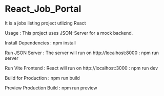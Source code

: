 # React_Job_Portal
 It is a jobs listing project utlizing React 

 Usage : This project uses JSON-Server for a mock backend.

Install Dependencies : npm install

Run JSON Server : The server will run on http://localhost:8000 : npm run server

Run Vite Frontend : React will run on http://localhost:3000 : npm run dev

Build for Production : npm run build

Preview Production Build : npm run preview
